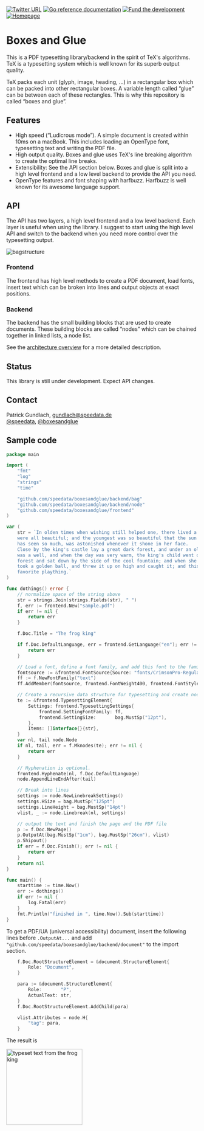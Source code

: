 [![Twitter URL](https://img.shields.io/twitter/url?url=https%3A%2F%2Ftwitter.com%2Fboxesandglue)](https://twitter.com/intent/tweet?text=Wow:&url=https%3A%2F%2Ftwitter.com%2Fboxesandglue)&nbsp;[![Go reference documentation](https://img.shields.io/badge/doc-go%20reference-73FA79)](https://pkg.go.dev/github.com/speedata/boxesandglue)&nbsp;[![Fund the development](https://img.shields.io/badge/Sponsor-Fund%20development-yellow)](https://github.com/sponsors/speedata)&nbsp;[![Homepage](https://img.shields.io/badge/homepage-boxesandglue.dev-blue)](https://boxesandglue.dev)


# Boxes and Glue

This is a PDF typesetting library/backend in the spirit of TeX's algorithms. TeX is a typesetting system which is well known for its superb output quality.

TeX packs each unit (glyph, image, heading, ...) in a rectangular box which can be packed into other rectangular boxes.
A variable length called “glue” can be between each of these rectangles.
This is why this repository is called “boxes and glue”.

## Features

* High speed (“Ludicrous mode”). A simple document is created within 10ms on a macBook. This includes loading an OpenType font, typesetting text and writing the PDF file.
* High output quality. Boxes and glue uses TeX's line breaking algorithm to create the optimal line breaks.
* Extensibility: See the API section below. Boxes and glue is split into a high level frontend and a low level backend to provide the API you need.
* OpenType features and font shaping with harfbuzz. Harfbuzz is well known for its awesome language support.

## API

The API has two layers, a high level frontend and a low level backend. Each layer is useful when using the library. I suggest to start using the high level API and switch to the backend when you need more control over the typesetting output.


![bagstructure](https://user-images.githubusercontent.com/209434/150811091-1432ac91-ef3d-44be-9953-7556ce254874.png)

### Frontend

The frontend has high level methods to create a PDF document, load fonts, insert text which can be broken into lines and output objects at exact positions.

### Backend

The backend has the small building blocks that are used to create documents. These building blocks are called “nodes” which can be chained together in linked lists, a node list.

See the [architecture overview](https://github.com/speedata/boxesandglue/discussions/2) for a more detailed description.

## Status

This library is still under development. Expect API changes.

## Contact

Patrick Gundlach, <gundlach@speedata.de><br>
[@speedata](https://twitter.com/speedata), [@boxesandglue](https://twitter.com/boxesandglue)

## Sample code

```go
package main

import (
	"fmt"
	"log"
	"strings"
	"time"

	"github.com/speedata/boxesandglue/backend/bag"
	"github.com/speedata/boxesandglue/backend/node"
	"github.com/speedata/boxesandglue/frontend"
)

var (
	str = `In olden times when wishing still helped one, there lived a king whose daughters
	were all beautiful; and the youngest was so beautiful that the sun itself, which
	has seen so much, was astonished whenever it shone in her face.
	Close by the king's castle lay a great dark forest, and under an old lime-tree in the forest
	was a well, and when the day was very warm, the king's child went out into the
	forest and sat down by the side of the cool fountain; and when she was bored she
	took a golden ball, and threw it up on high and caught it; and this ball was her
	favorite plaything.`
)

func dothings() error {
	// normalize space of the string above
	str = strings.Join(strings.Fields(str), " ")
	f, err := frontend.New("sample.pdf")
	if err != nil {
		return err
	}

	f.Doc.Title = "The frog king"

	if f.Doc.DefaultLanguage, err = frontend.GetLanguage("en"); err != nil {
		return err
	}

	// Load a font, define a font family, and add this font to the family.
	fontsource := &frontend.FontSource{Source: "fonts/CrimsonPro-Regular.ttf"}
	ff := f.NewFontFamily("text")
	ff.AddMember(fontsource, frontend.FontWeight400, frontend.FontStyleNormal)

	// Create a recursive data structure for typesetting and create nodes.
	te := &frontend.TypesettingElement{
		Settings: frontend.TypesettingSettings{
			frontend.SettingFontFamily: ff,
			frontend.SettingSize:       bag.MustSp("12pt"),
		},
		Items: []interface{}{str},
	}
	var nl, tail node.Node
	if nl, tail, err = f.Mknodes(te); err != nil {
		return err
	}

	// Hyphenation is optional.
	frontend.Hyphenate(nl, f.Doc.DefaultLanguage)
	node.AppendLineEndAfter(tail)

	// Break into lines
	settings := node.NewLinebreakSettings()
	settings.HSize = bag.MustSp("125pt")
	settings.LineHeight = bag.MustSp("14pt")
	vlist, _ := node.Linebreak(nl, settings)

	// output the text and finish the page and the PDF file
	p := f.Doc.NewPage()
	p.OutputAt(bag.MustSp("1cm"), bag.MustSp("26cm"), vlist)
	p.Shipout()
	if err = f.Doc.Finish(); err != nil {
		return err
	}
	return nil
}

func main() {
	starttime := time.Now()
	err := dothings()
	if err != nil {
		log.Fatal(err)
	}
	fmt.Println("finished in ", time.Now().Sub(starttime))
}
```


To get a PDF/UA (universal accessibility) document, insert the following lines before `.OutputAt...` and add `"github.com/speedata/boxesandglue/backend/document"` to the import section.

```go
	f.Doc.RootStructureElement = &document.StructureElement{
		Role: "Document",
	}

	para := &document.StructureElement{
		Role:       "P",
		ActualText: str,
	}
	f.Doc.RootStructureElement.AddChild(para)

	vlist.Attributes = node.H{
		"tag": para,
	}
```


The result is

<img src="https://i.imgur.com/cwGQTzQ.png" alt="typeset text from the frog king" width="200"/>

